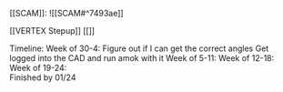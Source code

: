 [[SCAM]]:
![[SCAM#^7493ae]]



[[VERTEX Stepup]]
[[]]

Timeline:
	Week of 30-4: Figure out if I can get the correct angles 
		Get logged into the CAD and run amok with it
	Week of 5-11: 
	Week of 12-18: 
	Week of 19-24:  
	Finished by 01/24